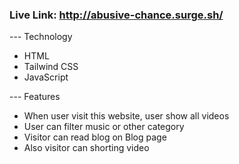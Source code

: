 ### Live Link: http://abusive-chance.surge.sh/
--- Technology
- HTML
- Tailwind CSS
- JavaScript

--- Features
- When user visit this website, user show all videos
- User can filter music or other category
- Visitor can read blog on Blog page
- Also visitor can shorting video
